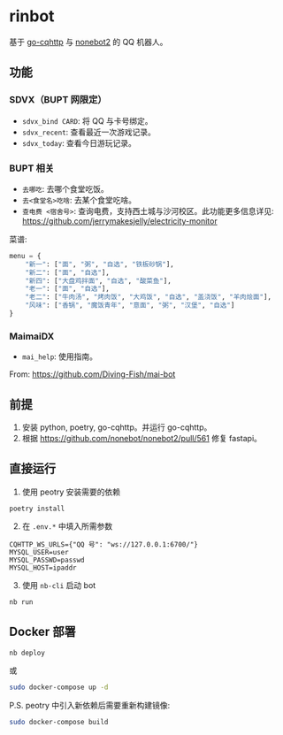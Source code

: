 # rinbot

基于 [go-cqhttp](https://github.com/Mrs4s/go-cqhttp) 与 [nonebot2](https://github.com/nonebot/nonebot2) 的 QQ 机器人。

## 功能

### SDVX（BUPT 网限定）

- `sdvx_bind CARD`: 将 QQ 与卡号绑定。
- `sdvx_recent`: 查看最近一次游戏记录。
- `sdvx_today`: 查看今日游玩记录。

### BUPT 相关

- `去哪吃`: 去哪个食堂吃饭。
- `去<食堂名>吃啥`: 去某个食堂吃啥。
- `查电费 <宿舍号>`: 查询电费，支持西土城与沙河校区。此功能更多信息详见: https://github.com/jerrymakesjelly/electricity-monitor

菜谱:

```python
menu = {
    "新一": ["面", "粥", "自选", "铁板砂锅"],
    "新二": ["面", "自选"],
    "新四": ["大盘鸡拌面", "自选", "酸菜鱼"],
    "老一": ["面", "自选"],
    "老二": ["牛肉汤", "烤肉饭", "大鸡饭", "自选", "盖浇饭", "羊肉烩面"],
    "风味": ["香锅", "魔饭青年", "意面", "粥", "汉堡", "自选"]
}
```

### MaimaiDX 

- `mai_help`: 使用指南。

From: https://github.com/Diving-Fish/mai-bot

## 前提

1. 安装 python, poetry, go-cqhttp。并运行 go-cqhttp。
2. 根据 https://github.com/nonebot/nonebot2/pull/561 修复 fastapi。

## 直接运行

1. 使用 peotry 安装需要的依赖

```
poetry install 
```

2. 在 `.env.*` 中填入所需参数

```
CQHTTP_WS_URLS={"QQ 号": "ws://127.0.0.1:6700/"}
MYSQL_USER=user
MYSQL_PASSWD=passwd
MYSQL_HOST=ipaddr
```

3. 使用 `nb-cli` 启动 bot

```bash
nb run
```
## Docker 部署

```bash
nb deploy
```

或

```bash
sudo docker-compose up -d
```

P.S. peotry 中引入新依赖后需要重新构建镜像:

```bash
sudo docker-compose build
```